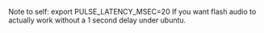 Note to self: export PULSE_LATENCY_MSEC=20 If you want flash audio to actually work without a 1 second delay under ubuntu.
